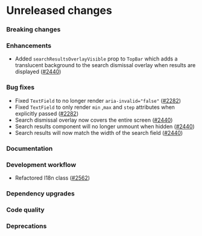 # Unreleased changes

### Breaking changes

### Enhancements

- Added `searchResultsOverlayVisible` prop to `TopBar` which adds a translucent background to the search dismissal overlay when results are displayed ([#2440](https://github.com/Shopify/polaris-react/pull/2440))

### Bug fixes

- Fixed `TextField` to no longer render `aria-invalid="false"` ([#2282](https://github.com/Shopify/polaris-react/pull/2282))
- Fixed `TextField` to only render `min` ,`max` and `step` attributes when explicitly passed ([#2282](https://github.com/Shopify/polaris-react/pull/2282))
- Search dismissal overlay now covers the entire screen ([#2440](https://github.com/Shopify/polaris-react/pull/2440))
- Search results component will no longer unmount when hidden ([#2440](https://github.com/Shopify/polaris-react/pull/2440))
- Search results will now match the width of the search field ([#2440](https://github.com/Shopify/polaris-react/pull/2440))

### Documentation

### Development workflow

- Refactored I18n class ([#2562](https://github.com/Shopify/polaris-react/pull/2562))

### Dependency upgrades

### Code quality

### Deprecations
